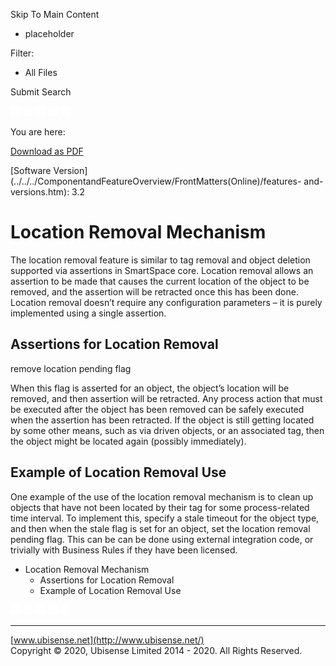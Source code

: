 

Skip To Main Content

[](../../../Home.htm)

  * placeholder

Filter:

  * All Files

Submit Search

![Navigate previous](../../../images/transparent.gif) ![Navigate
next](../../../images/transparent.gif) ![Expand
all](../../../images/transparent.gif) ![](../../../images/transparent.gif)
![Print](../../../images/transparent.gif)

You are here:

[Download as
PDF](../../../../SmartSpaceDownloads/B7GZWZS4WX9F/SmartSpaceLocRulesConfig.pdf
"link to PDF version of this content")

[Software
Version](../../../ComponentandFeatureOverview/FrontMatters\(Online\)/features-
and-versions.htm): 3.2

# Location Removal Mechanism

The location removal feature is similar to tag removal and object deletion
supported via assertions in SmartSpace core. Location removal allows an
assertion to be made that causes the current location of the object to be
removed, and the assertion will be retracted once this has been done. Location
removal doesn’t require any configuration parameters – it is purely
implemented using a single assertion.

## Assertions for Location Removal

remove location pending flag <Object>

When this flag is asserted for an object, the object’s location will be
removed, and then assertion will be retracted. Any process action that must be
executed after the object has been removed can be safely executed when the
assertion has been retracted. If the object is still getting located by some
other means, such as via driven objects, or an associated tag, then the object
might be located again (possibly immediately).

## Example of Location Removal Use

One example of the use of the location removal mechanism is to clean up
objects that have not been located by their tag for some process-related time
interval. To implement this, specify a stale timeout for the object type, and
then when the stale flag is set for an object, set the location removal
pending flag. This can be can be done using external integration code, or
trivially with Business Rules if they have been licensed.

  * Location Removal Mechanism
    * Assertions for Location Removal
    * Example of Location Removal Use

![Navigate previous](../../../images/transparent.gif) ![Navigate
next](../../../images/transparent.gif) ![Expand
all](../../../images/transparent.gif) ![](../../../images/transparent.gif)
![Print](../../../images/transparent.gif)

* * *

[www.ubisense.net](http://www.ubisense.net/)  
Copyright © 2020, Ubisense Limited 2014 - 2020. All Rights Reserved.


